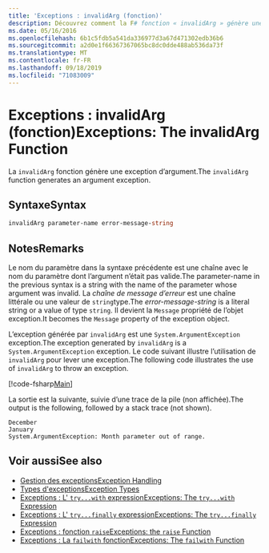 ```yaml
---
title: 'Exceptions : invalidArg (fonction)'
description: Découvrez comment la F# fonction « invalidArg » génère une exception d’argument.
ms.date: 05/16/2016
ms.openlocfilehash: 6b1c5fdb5a541da336977d3a67d471302edb36b6
ms.sourcegitcommit: a2d0e1f66367367065bc8dc0dde488ab536da73f
ms.translationtype: MT
ms.contentlocale: fr-FR
ms.lasthandoff: 09/18/2019
ms.locfileid: "71083009"
---
```

# <a name="exceptions-the-invalidarg-function"></a><span data-ttu-id="5c6f9-103">Exceptions : invalidArg (fonction)</span><span class="sxs-lookup"><span data-stu-id="5c6f9-103">Exceptions: The invalidArg Function</span></span>

<span data-ttu-id="5c6f9-104">La `invalidArg` fonction génère une exception d’argument.</span><span class="sxs-lookup"><span data-stu-id="5c6f9-104">The `invalidArg` function generates an argument exception.</span></span>

## <a name="syntax"></a><span data-ttu-id="5c6f9-105">Syntaxe</span><span class="sxs-lookup"><span data-stu-id="5c6f9-105">Syntax</span></span>

```fsharp
invalidArg parameter-name error-message-string
```

## <a name="remarks"></a><span data-ttu-id="5c6f9-106">Notes</span><span class="sxs-lookup"><span data-stu-id="5c6f9-106">Remarks</span></span>

<span data-ttu-id="5c6f9-107">Le nom du paramètre dans la syntaxe précédente est une chaîne avec le nom du paramètre dont l’argument n’était pas valide.</span><span class="sxs-lookup"><span data-stu-id="5c6f9-107">The parameter-name in the previous syntax is a string with the name of the parameter whose argument was invalid.</span></span> <span data-ttu-id="5c6f9-108">La *chaîne de message d’erreur* est une chaîne littérale ou une valeur de `string`type.</span><span class="sxs-lookup"><span data-stu-id="5c6f9-108">The *error-message-string* is a literal string or a value of type `string`.</span></span> <span data-ttu-id="5c6f9-109">Il devient la `Message` propriété de l’objet exception.</span><span class="sxs-lookup"><span data-stu-id="5c6f9-109">It becomes the `Message` property of the exception object.</span></span>

<span data-ttu-id="5c6f9-110">L’exception générée par `invalidArg` est une `System.ArgumentException` exception.</span><span class="sxs-lookup"><span data-stu-id="5c6f9-110">The exception generated by `invalidArg` is a `System.ArgumentException` exception.</span></span> <span data-ttu-id="5c6f9-111">Le code suivant illustre l’utilisation de `invalidArg` pour lever une exception.</span><span class="sxs-lookup"><span data-stu-id="5c6f9-111">The following code illustrates the use of `invalidArg` to throw an exception.</span></span>

[!code-fsharp[Main](~/samples/snippets/fsharp/lang-ref-2/snippet6101.fs)]

<span data-ttu-id="5c6f9-112">La sortie est la suivante, suivie d’une trace de la pile (non affichée).</span><span class="sxs-lookup"><span data-stu-id="5c6f9-112">The output is the following, followed by a stack trace (not shown).</span></span>

```console
December
January
System.ArgumentException: Month parameter out of range.
```

## <a name="see-also"></a><span data-ttu-id="5c6f9-113">Voir aussi</span><span class="sxs-lookup"><span data-stu-id="5c6f9-113">See also</span></span>

- [<span data-ttu-id="5c6f9-114">Gestion des exceptions</span><span class="sxs-lookup"><span data-stu-id="5c6f9-114">Exception Handling</span></span>](index.md)
- [<span data-ttu-id="5c6f9-115">Types d'exceptions</span><span class="sxs-lookup"><span data-stu-id="5c6f9-115">Exception Types</span></span>](exception-types.md)
- [<span data-ttu-id="5c6f9-116">Exceptions : L' `try...with` expression</span><span class="sxs-lookup"><span data-stu-id="5c6f9-116">Exceptions: The `try...with` Expression</span></span>](the-try-with-expression.md)
- [<span data-ttu-id="5c6f9-117">Exceptions : L' `try...finally` expression</span><span class="sxs-lookup"><span data-stu-id="5c6f9-117">Exceptions: The `try...finally` Expression</span></span>](the-try-finally-expression.md)
- [<span data-ttu-id="5c6f9-118">Exceptions : fonction `raise`</span><span class="sxs-lookup"><span data-stu-id="5c6f9-118">Exceptions: the `raise` Function</span></span>](the-raise-function.md)
- [<span data-ttu-id="5c6f9-119">Exceptions : La `failwith` fonction</span><span class="sxs-lookup"><span data-stu-id="5c6f9-119">Exceptions: The `failwith` Function</span></span>](the-failwith-function.md)
